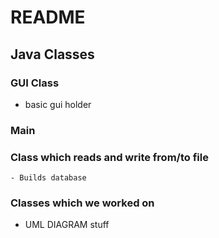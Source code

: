 # README

## Java Classes

### GUI Class

- basic gui holder

### Main

### Class which reads and write from/to file
    - Builds database
    
### Classes which we worked on
  - UML DIAGRAM stuff
    
    

